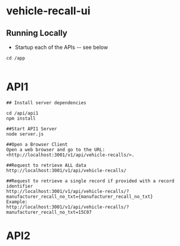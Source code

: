 # vehicle-recall-ui

## Running Locally

- Startup each of the APIs -- see below

```
cd /app


```

# API1

```
## Install server dependencies

cd /api/api1
npm install

##Start API1 Server
node server.js

##Open a Browser Client
Open a web browser and go to the URL:<http://localhost:3001/v1/api/vehicle-recalls/>.

##Request to retrieve ALL data 
http://localhost:3001/v1/api/vehicle-recalls/

##Request to retrieve a single record if provided with a record identifier
http://localhost:3001/v1/api/vehicle-recalls/?manufacturer_recall_no_txt={manufacturer_recall_no_txt}
Example:
http://localhost:3001/v1/api/vehicle-recalls/?manufacturer_recall_no_txt=15C07

```

# API2
